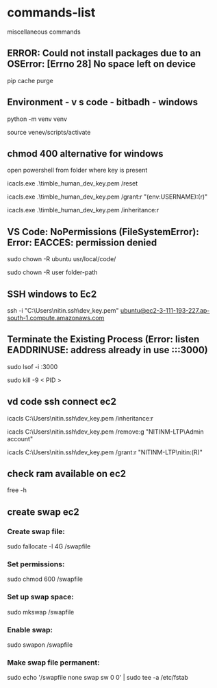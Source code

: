 # commands-list
miscellaneous commands

## ERROR: Could not install packages due to an OSError: [Errno 28] No space left on device

pip cache purge

## Environment - v s code - bitbadh - windows

python -m venv venv

source venev/scripts/activate

## chmod 400 alternative for windows


open powershell from folder where key is present

icacls.exe .\timble_human_dev_key.pem /reset

icacls.exe .\timble_human_dev_key.pem /grant:r "$($env:USERNAME):(r)"

icacls.exe .\timble_human_dev_key.pem /inheritance:r

## VS Code: NoPermissions (FileSystemError): Error: EACCES: permission denied

sudo chown -R ubuntu usr/local/code/

sudo chown -R user folder-path


## SSH windows to Ec2
ssh -i "C:\Users\nitin\.ssh\dev_key.pem" ubuntu@ec2-3-111-193-227.ap-south-1.compute.amazonaws.com

## Terminate the Existing Process (Error: listen EADDRINUSE: address already in use :::3000)
sudo lsof -i :3000


sudo kill -9 < PID >

## vd code ssh connect ec2

icacls C:\Users\nitin\.ssh\dev_key.pem /inheritance:r


icacls C:\Users\nitin\.ssh\dev_key.pem /remove:g "NITINM-LTP\Admin account"


icacls C:\Users\nitin\.ssh\dev_key.pem /grant:r "NITINM-LTP\nitin:(R)"


## check ram available on ec2

free -h

## create swap ec2

### Create swap file:
sudo fallocate -l 4G /swapfile

### Set permissions:
sudo chmod 600 /swapfile

### Set up swap space:
sudo mkswap /swapfile

### Enable swap:
sudo swapon /swapfile

### Make swap file permanent:
sudo echo '/swapfile none swap sw 0 0' | sudo tee -a /etc/fstab



